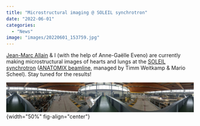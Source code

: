 ```yaml
---
title: "Microstructural imaging @ SOLEIL synchrotron"
date: "2022-06-01"
categories: 
  - "News"
image: "images/20220601_153759.jpg"
---
```


[Jean-Marc Allain](https://m3disim.saclay.inria.fr/people/jean-marc-allain) & I (with the help of Anne-Gaëlle Eveno) are currently making microstructural images of hearts and lungs at the [SOLEIL synchrotron](https://www.synchrotron-soleil.fr) ([ANATOMIX beamline](https://www.synchrotron-soleil.fr/en/beamlines/anatomix), managed by Timm Weitkamp & Mario Scheel). Stay tuned for the results!

![](images/20220601_153759.jpg){width="50%" fig-align="center"}
